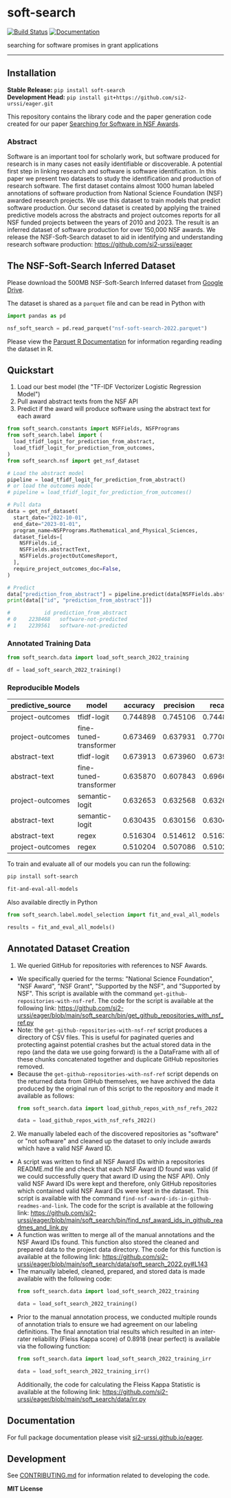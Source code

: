 # soft-search

[![Build Status](https://github.com/si2-urssi/eager/workflows/CI/badge.svg)](https://github.com/si2-urssi/eager/actions)
[![Documentation](https://github.com/si2-urssi/eager/workflows/Documentation/badge.svg)](https://si2-urssi.github.io/eager)

searching for software promises in grant applications

---

## Installation

**Stable Release:** `pip install soft-search`<br>
**Development Head:** `pip install git+https://github.com/si2-urssi/eager.git`

This repository contains the library code and the paper generation code
created for our paper [Searching for Software in NSF Awards](https://si2-urssi.github.io/eager/_static/paper.html).

### Abstract
Software is an important tool for scholarly work, but software produced for research is in many cases not easily identifiable or discoverable. A potential first step in linking research and software is software identification. In this paper we present two datasets to study the identification and production of research software. The first dataset contains almost 1000 human labeled annotations of software production from National Science Foundation (NSF) awarded research projects. We use this dataset to train models that  predict software production. Our second dataset is created by applying the trained predictive models across the abstracts and project outcomes reports for all NSF funded projects between the years of 2010 and 2023. The result is an inferred dataset of software production for over 150,000 NSF awards. We release the NSF-Soft-Search dataset to aid in identifying and understanding research software production: https://github.com/si2-urssi/eager


## The NSF-Soft-Search Inferred Dataset

Please download the 500MB NSF-Soft-Search Inferred dataset from
[Google Drive](https://drive.google.com/file/d/1k0jvs47bCWT18GHOMXY6EdG5MIDdCiM2/view?usp=share_link).

The dataset is shared as a `parquet` file and can be read in Python with
```python
import pandas as pd

nsf_soft_search = pd.read_parquet("nsf-soft-search-2022.parquet")
```

Please view the
[Parquet R Documentation](https://arrow.apache.org/docs/r/reference/read_parquet.html)
for information regarding reading the dataset in R.

## Quickstart

1. Load our best model (the "TF-IDF Vectorizer Logistic Regression Model")
2. Pull award abstract texts from the NSF API
3. Predict if the award will produce software using the abstract text for each award

```python
from soft_search.constants import NSFFields, NSFPrograms
from soft_search.label import (
  load_tfidf_logit_for_prediction_from_abstract,
  load_tfidf_logit_for_prediction_from_outcomes,
)
from soft_search.nsf import get_nsf_dataset

# Load the abstract model
pipeline = load_tfidf_logit_for_prediction_from_abstract()
# or load the outcomes model
# pipeline = load_tfidf_logit_for_prediction_from_outcomes()

# Pull data
data = get_nsf_dataset(
  start_date="2022-10-01",
  end_date="2023-01-01",
  program_name=NSFPrograms.Mathematical_and_Physical_Sciences,
  dataset_fields=[
    NSFFields.id_,
    NSFFields.abstractText,
    NSFFields.projectOutComesReport,
  ],
  require_project_outcomes_doc=False,
)

# Predict
data["prediction_from_abstract"] = pipeline.predict(data[NSFFields.abstractText])
print(data[["id", "prediction_from_abstract"]])

#           id prediction_from_abstract
# 0    2238468   software-not-predicted
# 1    2239561   software-not-predicted
```

### Annotated Training Data

```python
from soft_search.data import load_soft_search_2022_training

df = load_soft_search_2022_training()
```

### Reproducible Models

| predictive_source 	| model                  	| accuracy 	| precision 	| recall   	| f1       	|
|-------------------	|------------------------	|----------	|-----------	|----------	|----------	|
| project-outcomes  	| tfidf-logit            	| 0.744898 	| 0.745106  	| 0.744898 	| 0.744925 	|
| project-outcomes  	| fine-tuned-transformer 	| 0.673469 	| 0.637931  	| 0.770833 	| 0.698113 	|
| abstract-text     	| tfidf-logit            	| 0.673913 	| 0.673960  	| 0.673913 	| 0.673217 	|
| abstract-text     	| fine-tuned-transformer 	| 0.635870 	| 0.607843  	| 0.696629 	| 0.649215 	|
| project-outcomes  	| semantic-logit         	| 0.632653 	| 0.632568  	| 0.632653 	| 0.632347 	|
| abstract-text     	| semantic-logit         	| 0.630435 	| 0.630156  	| 0.630435 	| 0.629997 	|
| abstract-text     	| regex                  	| 0.516304 	| 0.514612  	| 0.516304 	| 0.513610 	|
| project-outcomes  	| regex                  	| 0.510204 	| 0.507086  	| 0.510204 	| 0.481559 	|

To train and evaluate all of our models you can run the following:

```bash
pip install soft-search

fit-and-eval-all-models
```

Also available directly in Python

```python
from soft_search.label.model_selection import fit_and_eval_all_models

results = fit_and_eval_all_models()
```

## Annotated Dataset Creation

1. We queried GitHub for repositories with references to NSF Awards.
  - We specifically queried for the terms: "National Science Foundation", "NSF Award",
    "NSF Grant", "Supported by the NSF", and "Supported by NSF". This script is available
    with the command `get-github-repositories-with-nsf-ref`. The code for the script is
    available at the following link:
    https://github.com/si2-urssi/eager/blob/main/soft_search/bin/get_github_repositories_with_nsf_ref.py
  - Note: the `get-github-repositories-with-nsf-ref` script produces a directory of CSV
    files. This is useful for paginated queries and protecting against potential crashes
    but the actual stored data in the repo (and the data we use going forward) is
    the a DataFrame with all of these chunks concatenated together and duplicate GitHub
    repositories removed.
  - Because the `get-github-repositories-with-nsf-ref` script depends on the returned
    data from GitHub themselves, we have archived the data produced by the original run
    of this script to the repository and made it available as follows:
    ```python
    from soft_search.data import load_github_repos_with_nsf_refs_2022

    data = load_github_repos_with_nsf_refs_2022()
    ```
2. We manually labeled each of the discovered repositories as "software"
   or "not software" and cleaned up the dataset to only include awards 
   which have a valid NSF Award ID.
  - A script was written to find all NSF Award IDs within a repositories README.md file
    and check that each NSF Award ID found was valid (if we could successfully query
    that award ID using the NSF API). Only valid NSF Award IDs were kept and therefore,
    only GitHub repositories which contained valid NSF Award IDs were kept in the
    dataset. This script is available with the command
    `find-nsf-award-ids-in-github-readmes-and-link`. The code for the script is
    available at the following link:
    https://github.com/si2-urssi/eager/blob/main/soft_search/bin/find_nsf_award_ids_in_github_readmes_and_link.py
  - A function was written to merge all of the manual annotations and the NSF Award IDs
    found. This function also stored the cleaned and prepared data to the project data
    directory. The code for this function is available at the following link:
    https://github.com/si2-urssi/eager/blob/main/soft_search/data/soft_search_2022.py#L143
  - The manually labeled, cleaned, prepared, and stored data is made available with the
    following code:
     ```python
     from soft_search.data import load_soft_search_2022_training

     data = load_soft_search_2022_training()
     ```
  - Prior to the manual annotation process, we conducted multiple rounds of
    annotation trials to ensure we had agreement on our labeling definitions.
    The final annotation trial results which resulted in an inter-rater
    reliability (Fleiss Kappa score) of 0.8918 (near perfect) is available
    via the following function:
    ```python
    from soft_search.data import load_soft_search_2022_training_irr

    data = load_soft_search_2022_training_irr()
    ```
    Additionally, the code for calculating the Fleiss Kappa Statistic
    is available at the following link:
    https://github.com/si2-urssi/eager/blob/main/soft_search/data/irr.py


## Documentation

For full package documentation please visit [si2-urssi.github.io/eager](https://si2-urssi.github.io/eager).

## Development

See [CONTRIBUTING.md](CONTRIBUTING.md) for information related to developing the code.

**MIT License**

